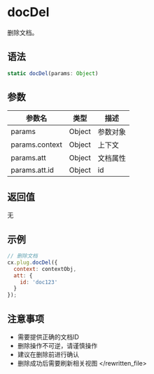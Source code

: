 # docDel

删除文档。

## 语法

```javascript
static docDel(params: Object)
```

## 参数

| 参数名 | 类型 | 描述 |
|--------|------|------|
| params | Object | 参数对象 |
| params.context | Object | 上下文 |
| params.att | Object | 文档属性 |
| params.att.id | Object | id |

## 返回值

无

## 示例

```javascript
// 删除文档
cx.plug.docDel({
  context: contextObj,
  att: {
    id: 'doc123'
  }
});
```

## 注意事项

- 需要提供正确的文档ID
- 删除操作不可逆，请谨慎操作
- 建议在删除前进行确认
- 删除成功后需要刷新相关视图
  </rewritten_file> 